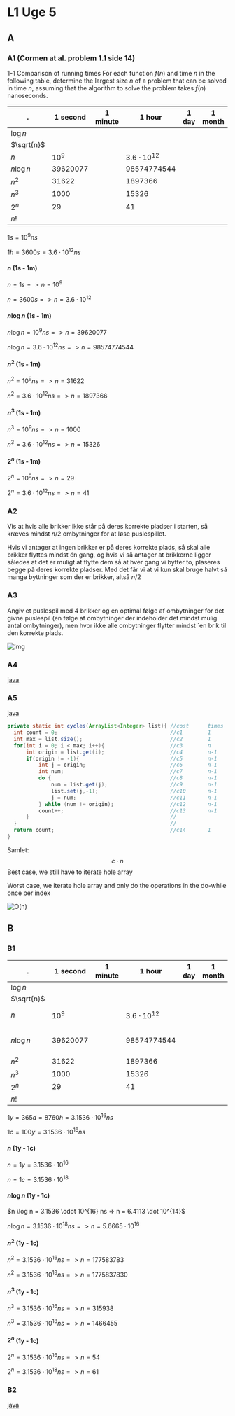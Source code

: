 # L1 Uge 5

## A

### A1 (Cormen at al. problem 1.1 side 14)

1-1 Comparison of running times
For each function $f (n)$ and time $n$ in the following table, determine the largest
size $n$ of a problem that can be solved in time $n$, assuming that the algorithm to
solve the problem takes $f (n)$ nanoseconds.

  .         | 1 second  | 1 minute    | 1 hour                | 1 day   | 1 month   | 1 year    | 1 century  
---         | ---       | ---         | ---                   | ---     | ---       | ---       | ---
$\log n$    |           |             |                       |         |           |           |
$\sqrt{n}$  |           |             |                       |         |           |           |
$n$         | $10^9$    |             | $3.6 \cdot 10^{12}$   |         |           |           |
$n\log n$   | $39620077$|             | $98574774544$         |         |           |           |
$n^2$       | $31622$   |             | $1897366$             |         |           |           |
$n^3$       | $1000$    |             | $15326$               |         |           |           |
$2^n$       | $29$      |             | $41$                  |         |           |           |
$n!$        |           |             |                       |         |           |           |

$1 s = 10^9 ns$

$1 h = 3600 s = 3.6 \cdot 10^{12} ns$

#### $n$ (1s - 1m)

$n = 1s => n = 10^9$

$n = 3600s => n = 3.6 \cdot 10^{12}$

#### $n \log n$ (1s - 1m)

$n \log n = 10^9 ns => n = 39620077$

$n \log n = 3.6 \cdot 10^{12} ns => n = 98574774544$

#### $n^2$ (1s - 1m)

$n^2 = 10^9 ns => n = 31622$

$n^2 = 3.6 \cdot 10^{12} ns => n = 1897366$

#### $n^3$ (1s - 1m)

$n^3 = 10^9 ns => n = 1000$

$n^3 = 3.6 \cdot 10^{12} ns => n = 15326$

#### $2^n$ (1s - 1m)

$2^n = 10^9 ns => n = 29$

$2^n = 3.6 \cdot 10^{12} ns => n = 41$

### A2

Vis at hvis alle brikker ikke står på deres korrekte pladser i starten, så kræves mindst
$n/2$ ombytninger for at løse puslespillet.

Hvis vi antager at ingen brikker er på deres korrekte plads, så skal alle brikker flyttes mindst én gang, og hvis vi så antager at brikkerne ligger således at det er muligt at flytte dem så at hver gang vi bytter to, plaseres begge på deres korrekte pladser. Med det får vi at vi kun skal bruge halvt så mange byttninger som der er brikker, altså $n/2$

### A3

Angiv et puslespil med 4 brikker og en optimal følge af ombytninger for det givne
puslespil (en følge af ombytninger der indeholder det mindst mulig antal ombytninger),
men hvor ikke alle ombytninger flytter mindst ´en brik til den korrekte plads.

![img](Udklip.PNG)

### A4

[java](java/L1.java)

### A5

[java](java/L1.java)

```java
private static int cycles(ArrayList<Integer> list){ //cost      times
  int count = 0;                                    //c1        1
  int max = list.size();                            //c2        1
  for(int i = 0; i < max; i++){                     //c3        n
      int origin = list.get(i);                     //c4        n-1
      if(origin != -1){                             //c5        n-1
          int j = origin;                           //c6        n-1
          int num;                                  //c7        n-1
          do {                                      //c8        n-1
              num = list.get(j);                    //c9        n-1
              list.set(j,-1);                       //c10       n-1
              j = num;                              //c11       n-1
          } while (num != origin);                  //c12       n-1
          count++;                                  //c13       n-1
      }                                             //
  }                                                 //
  return count;                                     //c14       1
}
```

Samlet:
$$ c \cdot n $$
Best case, we still have to iterate hole array

Worst case, we iterate hole array and only do the operations in the do-while once per index

![O(n)](./Udklip2.PNG)

## B

### B1

  .         | 1 second  | 1 minute    | 1 hour                | 1 day   | 1 month   | 1 year                  | 1 century  
---         | ---       | ---         | ---                   | ---     | ---       | ---                     | ---
$\log n$    |           |             |                       |         |           |                         |
$\sqrt{n}$  |           |             |                       |         |           |                         |
$n$         | $10^9$    |             | $3.6 \cdot 10^{12}$   |         |           | $3.1536 \cdot 10^{16}$  | $3.1536 \cdot 10^{18}$
$n\log n$   | $39620077$|             | $98574774544$         |         |           | $6.4113 \dot 10^{14}$   | $5.6665 \cdot 10^{16}$
$n^2$       | $31622$   |             | $1897366$             |         |           | $177583783$             | $1775837830$
$n^3$       | $1000$    |             | $15326$               |         |           | $315938$                | $1466455$
$2^n$       | $29$      |             | $41$                  |         |           | $54$                    | $61$
$n!$        |           |             |                       |         |           |                         |

$1 y = 365 d = 8760 h = 3.1536 \cdot 10^{16} ns$

$1 c = 100 y = 3.1536 \cdot 10^{18} ns$

#### $n$ (1y - 1c)

$n = 1 y = 3.1536 \cdot 10^{16}$

$n = 1 c = 3.1536 \cdot 10^{18}$

#### $n \log n$ (1y - 1c)

$n \log n = 3.1536 \cdot 10^{16} ns => n = 6.4113 \dot 10^{14}$

$n \log n = 3.1536 \cdot 10^{18} ns => n = 5.6665 \cdot 10^{16}$

#### $n^2$ (1y - 1c)

$n^2 = 3.1536 \cdot 10^{16} ns => n = 177583783$

$n^2 = 3.1536 \cdot 10^{18} ns => n = 1775837830$

#### $n^3$ (1y - 1c)

$n^3 = 3.1536 \cdot 10^{16} ns => n = 315938$

$n^3 = 3.1536 \cdot 10^{18} ns => n = 1466455$

#### $2^n$ (1y - 1c)

$2^n = 3.1536 \cdot 10^{16} ns => n = 54$

$2^n = 3.1536 \cdot 10^{18} ns => n = 61$

### B2

[java](java/L1.java)
